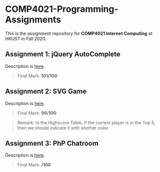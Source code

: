 # COMP4021-Programming-Assignments

This is the assignment repository for **COMP4021 Internet Computing** at HKUST in Fall 2020.

## Assignment 1: jQuery AutoComplete

Description is [here](https://github.com/MighTy-Weaver/COMP4021-2020Fall/blob/master/Assignment1/A1_jquery.pdf).

> Final Mark: **101/100**

## Assignment 2: SVG Game

Description
is [here](https://github.com/MighTy-Weaver/COMP4021-2020Fall/blob/master/Assignment2/COMP4021_SVG_Proj_detail_2019F.pdf).

> Final Mark: **96/100**

> Remark: In the Highscore Table, if the current player is in the Top 5, then we should indicate it with another color.

## Assignment 3: PhP Chatroom

Description is [here](https://github.com/MighTy-Weaver/COMP4021-2020Fall/blob/master/Assignment3/a3_2017f.pdf).

> Final Mark: **/100**
